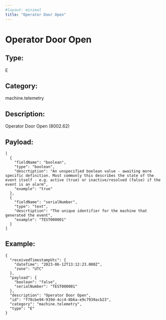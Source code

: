 ```yaml
---
#layout: minimal
title: "Operator Door Open"
---
```


# Operator Door Open

## Type:

E

## Category:

machine.telemetry

## Description: 

Operator Door Open (8002.62)

## Payload:

```
[
  {
    "fieldName": "boolean",
    "type": "boolean",
    "descrtiption": "An unspecified boolean value - awaiting more specific definition. Most commonly this describes the state of the event itself - e.g. active (true) or inactive/resolved (false) if the event is an alarm",
    "example": "true"
  },
  {
    "fieldName": "serialNumber",
    "type": "text",
    "descrtiption": "The unique identifier for the machine that generated the event",
    "example": "TEST000001"
  }
]
```

## Example:

```
{
  "receivedTimestampUtc": {
    "dateTime": "2023-06-12T13:12:23.000Z",
    "zone": "UTC"
  },
  "payload": {
    "boolean": "false",
    "serialNumber": "TEST000001"
  },
  "description": "Operator Door Open",
  "id": "f78cbe94-939d-4cc4-8b6a-e9c7939acb23",
  "category": "machine.telemetry",
  "type": "E"
}
```
